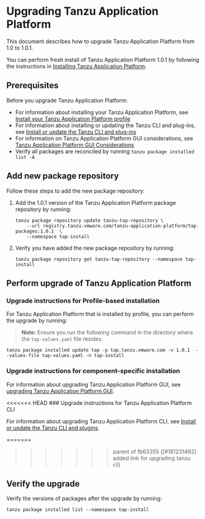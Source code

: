 # Upgrading Tanzu Application Platform

This document describes how to upgrade Tanzu Application Platform from 1.0 to 1.0.1.

You can perform fresh install of Tanzu Application Platform 1.0.1 by following the instructions in [Installing Tanzu Application Platform](install-intro.md).

## <a id='prereqs'></a> Prerequisites

Before you upgrade Tanzu Application Platform:

- For information about installing your Tanzu Application Platform, see [Install your Tanzu Application Platform profile](install.md#install-profile)
- For information about installing or updating the Tanzu CLI and plug-ins, see [Install or update the Tanzu CLI and plug-ins](install-tanzu-cli.md#cli-and-plugin)
- For information on Tanzu Application Platform GUI considerations, see [Tanzu Application Platform GUI Considerations](tap-gui/upgrades.md#considerations)
- Verify all packages are reconciled by running `tanzu package installed list -A`

## <a id="add-new-package-repo"></a> Add new package repository

Follow these steps to add the new package repository:

1. Add the 1.0.1 version of the Tanzu Application Platform package repository by running:

    ```
    tanzu package repository update tanzu-tap-repository \
        --url registry.tanzu.vmware.com/tanzu-application-platform/tap-packages:1.0.1  \
        --namespace tap-install
    ```

2. Verify you have added the new package repository by running:

    ```
    tanzu package repository get tanzu-tap-repository --namespace tap-install
    ```

## <a id="upgrade-tap"></a> Perform upgrade of Tanzu Application Platform

### <a id="profile-based-instruct"></a> Upgrade instructions for Profile-based installation

For Tanzu Application Platform that is installed by profile, you can perform the upgrade by running:

>**Note:** Ensure you run the following command in the directory where the `tap-values.yaml` file resides.

```
tanzu package installed update tap -p tap.tanzu.vmware.com -v 1.0.1  --values-file tap-values.yaml -n tap-install
```

### <a id="comp-specific-instruct"></a> Upgrade instructions for component-specific installation

For information about upgrading Tanzu Application Platform GUI, see [upgrading Tanzu Application Platform GUI](tap-gui/upgrades.html).

<<<<<<< HEAD
###<a id="upgrading-instructions-tanzu-cli"><a/> Upgrade instructions for Tanzu Application Platform CLI

For information about upgrading Tanzu Application Platform CLI, see [Install or update the Tanzu CLI and plugins](install-tanzu-cli.html#install-or-update-the-tanzu-cli-and-plugins-3).

=======
>>>>>>> parent of fb63355 ([#181231492] added link for upgrading tanzu cli)
## <a id="verify"></a> Verify the upgrade

Verify the versions of packages after the upgrade by running:

```
tanzu package installed list --namespace tap-install
```
